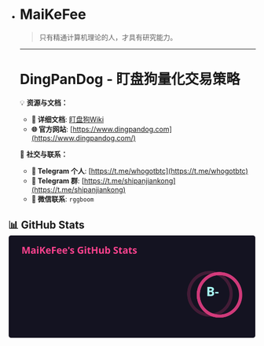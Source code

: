 - # MaiKeFee

	> 只有精通计算机理论的人，才具有研究能力。

	---

	# DingPanDog - 盯盘狗量化交易策略

	💡 **资源与文档：**

	- **📖 详细文档**: [盯盘狗Wiki](https://github.com/Maikefee/DingPanDog/wiki)  
	- **🌐 官方网站**: [https://www.dingpandog.com](https://www.dingpandog.com/)  

	💬 **社交与联系：**

	- **📱 Telegram 个人**: [https://t.me/whogotbtc](https://t.me/whogotbtc)  
	- **📱 Telegram 群**: [https://t.me/shipanjiankong](https://t.me/shipanjiankong)  
	- **💬 微信联系**: `rggboom`



## 📊 GitHub Stats ![Maikefee's GitHub Stats](./api-20250821124718584)